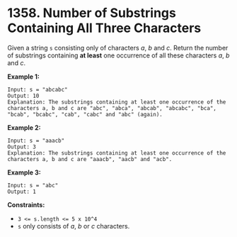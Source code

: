 # 1358. Number of Substrings Containing All Three Characters
Given a string `s` consisting only of characters *a*, *b* and *c*. Return the number of substrings containing **at least** one occurrence of all these characters *a*, *b* and *c*.

**Example 1:**
```
Input: s = "abcabc"
Output: 10
Explanation: The substrings containing at least one occurrence of the characters a, b and c are "abc", "abca", "abcab", "abcabc", "bca", "bcab", "bcabc", "cab", "cabc" and "abc" (again).
``` 

**Example 2:**
```
Input: s = "aaacb"
Output: 3
Explanation: The substrings containing at least one occurrence of the characters a, b and c are "aaacb", "aacb" and "acb".
```  

**Example 3:**
```
Input: s = "abc"
Output: 1
``` 

**Constraints:**
- `3 <= s.length <= 5 x 10^4`
- `s` only consists of *a*, *b* or *c* characters.

